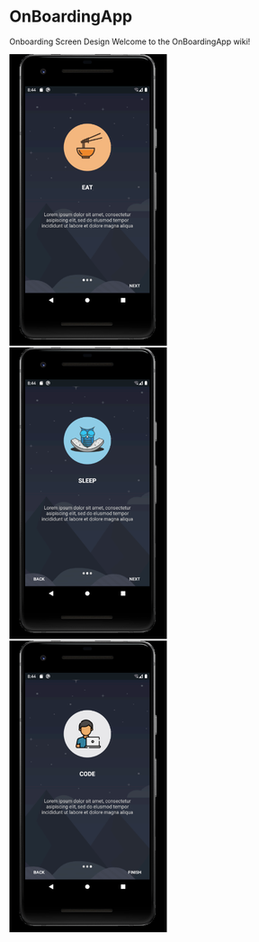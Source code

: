 # OnBoardingApp
Onboarding Screen Design
Welcome to the OnBoardingApp wiki!

<img src="https://github.com/3bdelaziz/OnBoardingApp/blob/master/Android%20Emulator%201.png" width=280><img src="https://github.com/3bdelaziz/OnBoardingApp/blob/master/Android%20Emulator%202.png" width=280><img src="https://github.com/3bdelaziz/OnBoardingApp/blob/master/Android%20Emulator%203.png" width=280>
